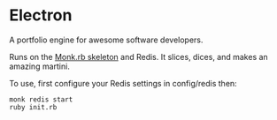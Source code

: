 Electron
========

A portfolio engine for awesome software developers.

Runs on the [Monk.rb skeleton](http://monkrb.com) and Redis. It slices, dices, and makes an amazing martini.

To use, first configure your Redis settings in config/redis then:

    monk redis start
    ruby init.rb